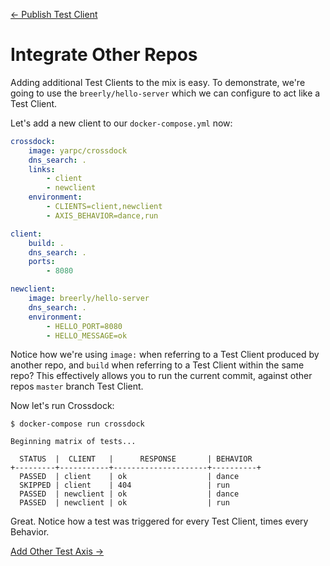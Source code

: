 [← Publish Test Client](publish-test-client.md)

# Integrate Other Repos

Adding additional Test Clients to the mix is easy. To demonstrate, we're going to use the
`breerly/hello-server` which we can configure to act like a Test Client.

Let's add a new client to our `docker-compose.yml` now:
```yml
crossdock:
    image: yarpc/crossdock
    dns_search: .
    links:
        - client
        - newclient
    environment:
        - CLIENTS=client,newclient
        - AXIS_BEHAVIOR=dance,run

client:
    build: .
    dns_search: .
    ports:
        - 8080

newclient:
    image: breerly/hello-server
    dns_search: .
    environment:
        - HELLO_PORT=8080
        - HELLO_MESSAGE=ok
```

Notice how we're using `image:` when referring to a Test Client
produced by another repo, and `build` when referring to a Test Client within
the same repo? This effectively allows you to run the current commit, against other
repos `master` branch Test Client.

Now let's run Crossdock:

```
$ docker-compose run crossdock

Beginning matrix of tests...

  STATUS  |  CLIENT   |      RESPONSE       | BEHAVIOR
+---------+-----------+---------------------+----------+
  PASSED  | client    | ok                  | dance
  SKIPPED | client    | 404                 | run
  PASSED  | newclient | ok                  | dance
  PASSED  | newclient | ok                  | run

```

Great. Notice how a test was triggered for every Test Client, times every Behavior.

[Add Other Test Axis →](add-other-axis.md)
